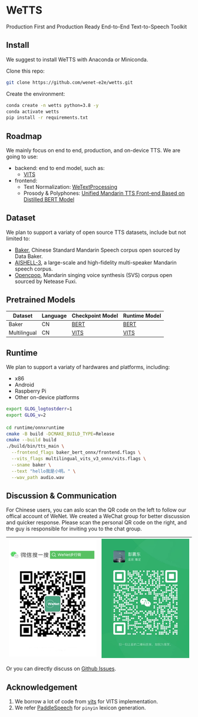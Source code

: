 # WeTTS

Production First and Production Ready End-to-End Text-to-Speech Toolkit

## Install

We suggest to install WeTTS with Anaconda or Miniconda.

Clone this repo:

```sh
git clone https://github.com/wenet-e2e/wetts.git
```

Create the environment:

```bash
conda create -n wetts python=3.8 -y
conda activate wetts
pip install -r requirements.txt
```

## Roadmap

We mainly focus on end to end, production, and on-device TTS. We are going to use:

* backend: end to end model, such as:
  * [VITS](https://arxiv.org/pdf/2106.06103.pdf)
* frontend:
  * Text Normalization: [WeTextProcessing](https://github.com/wenet-e2e/WeTextProcessing)
  * Prosody & Polyphones: [Unified Mandarin TTS Front-end Based on Distilled BERT Model](https://arxiv.org/pdf/2012.15404.pdf)

## Dataset

We plan to support a variaty of open source TTS datasets, include but not limited to:

* [Baker](https://www.data-baker.com/data/index/TNtts), Chinese Standard Mandarin Speech corpus open sourced by Data Baker.
* [AISHELL-3](https://openslr.org/93), a large-scale and high-fidelity multi-speaker Mandarin speech corpus.
* [Opencpop](https://wenet.org.cn/opencpop), Mandarin singing voice synthesis (SVS) corpus open sourced by Netease Fuxi.

## Pretrained Models

| Dataset        | Language | Checkpoint Model | Runtime Model |
| -------------- | -------- | ---------------- | ------------- |
| Baker          | CN       | [BERT](https://wenet.org.cn/downloads?models=wetts&version=baker_bert_exp.tar.gz) | [BERT](https://wenet.org.cn/downloads?models=wetts&version=baker_bert_onnx.tar.gz) |
| Multilingual   | CN       | [VITS](https://wenet.org.cn/downloads?models=wetts&version=multilingual_vits_v3_exp.tar.gz) | [VITS](https://wenet.org.cn/downloads?models=wetts&version=multilingual_vits_v3_onnx.tar.gz) |

## Runtime

We plan to support a variaty of hardwares and platforms, including:

* x86
* Android
* Raspberry Pi
* Other on-device platforms

``` bash
export GLOG_logtostderr=1
export GLOG_v=2

cd runtime/onnxruntime
cmake -B build -DCMAKE_BUILD_TYPE=Release
cmake --build build
./build/bin/tts_main \
  --frontend_flags baker_bert_onnx/frontend.flags \
  --vits_flags multilingual_vits_v3_onnx/vits.flags \
  --sname baker \
  --text "hello我是小明。" \
  --wav_path audio.wav
```

## Discussion & Communication

For Chinese users, you can aslo scan the QR code on the left to follow our offical account of WeNet.
We created a WeChat group for better discussion and quicker response.
Please scan the personal QR code on the right, and the guy is responsible for inviting you to the chat group.

| <img src="https://github.com/robin1001/qr/blob/master/wenet.jpeg" width="250px"> | <img src="https://github.com/pengzhendong/files/blob/master/images/wechat.png" width="250px"> |
| ---- | ---- |

Or you can directly discuss on [Github Issues](https://github.com/wenet-e2e/wetts/issues).

## Acknowledgement

1. We borrow a lot of code from [vits](https://github.com/jaywalnut310/vits) for VITS implementation.
2. We refer [PaddleSpeech](https://github.com/PaddlePaddle/PaddleSpeech) for `pinyin` lexicon generation.
